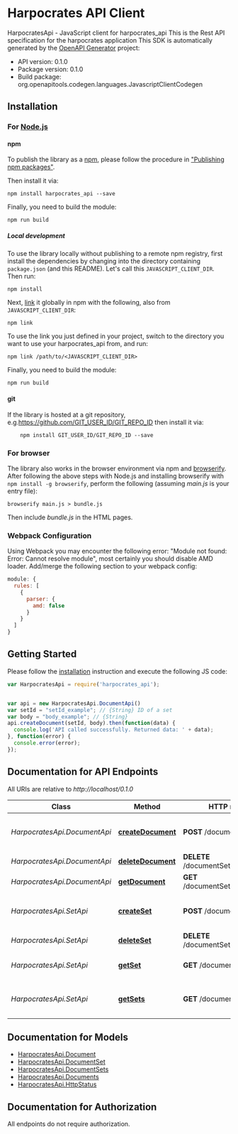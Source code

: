 # Harpocrates API Client

HarpocratesApi - JavaScript client for harpocrates_api
This is the Rest API specification for the harpocrates application
This SDK is automatically generated by the [OpenAPI Generator](https://openapi-generator.tech) project:

- API version: 0.1.0
- Package version: 0.1.0
- Build package: org.openapitools.codegen.languages.JavascriptClientCodegen

## Installation

### For [Node.js](https://nodejs.org/)

#### npm

To publish the library as a [npm](https://www.npmjs.com/), please follow the procedure in ["Publishing npm packages"](https://docs.npmjs.com/getting-started/publishing-npm-packages).

Then install it via:

```shell
npm install harpocrates_api --save
```

Finally, you need to build the module:

```shell
npm run build
```

##### Local development

To use the library locally without publishing to a remote npm registry, first install the dependencies by changing into the directory containing `package.json` (and this README). Let's call this `JAVASCRIPT_CLIENT_DIR`. Then run:

```shell
npm install
```

Next, [link](https://docs.npmjs.com/cli/link) it globally in npm with the following, also from `JAVASCRIPT_CLIENT_DIR`:

```shell
npm link
```

To use the link you just defined in your project, switch to the directory you want to use your harpocrates_api from, and run:

```shell
npm link /path/to/<JAVASCRIPT_CLIENT_DIR>
```

Finally, you need to build the module:

```shell
npm run build
```

#### git

If the library is hosted at a git repository, e.g.https://github.com/GIT_USER_ID/GIT_REPO_ID
then install it via:

```shell
    npm install GIT_USER_ID/GIT_REPO_ID --save
```

### For browser

The library also works in the browser environment via npm and [browserify](http://browserify.org/). After following
the above steps with Node.js and installing browserify with `npm install -g browserify`,
perform the following (assuming *main.js* is your entry file):

```shell
browserify main.js > bundle.js
```

Then include *bundle.js* in the HTML pages.

### Webpack Configuration

Using Webpack you may encounter the following error: "Module not found: Error:
Cannot resolve module", most certainly you should disable AMD loader. Add/merge
the following section to your webpack config:

```javascript
module: {
  rules: [
    {
      parser: {
        amd: false
      }
    }
  ]
}
```

## Getting Started

Please follow the [installation](#installation) instruction and execute the following JS code:

```javascript
var HarpocratesApi = require('harpocrates_api');


var api = new HarpocratesApi.DocumentApi()
var setId = "setId_example"; // {String} ID of a set
var body = "body_example"; // {String} 
api.createDocument(setId, body).then(function(data) {
  console.log('API called successfully. Returned data: ' + data);
}, function(error) {
  console.error(error);
});


```

## Documentation for API Endpoints

All URIs are relative to *http://localhost/0.1.0*

Class | Method | HTTP request | Description
------------ | ------------- | ------------- | -------------
*HarpocratesApi.DocumentApi* | [**createDocument**](docs/DocumentApi.md#createDocument) | **POST** /documentSet/{setId} | Add a new document to the document set
*HarpocratesApi.DocumentApi* | [**deleteDocument**](docs/DocumentApi.md#deleteDocument) | **DELETE** /documentSet/{setId}/{docId} | delete the set
*HarpocratesApi.DocumentApi* | [**getDocument**](docs/DocumentApi.md#getDocument) | **GET** /documentSet/{setId}/{docId} | get document from set
*HarpocratesApi.SetApi* | [**createSet**](docs/SetApi.md#createSet) | **POST** /documentSet | Add a new documentset set to the engine
*HarpocratesApi.SetApi* | [**deleteSet**](docs/SetApi.md#deleteSet) | **DELETE** /documentSet/{setId} | delete the set
*HarpocratesApi.SetApi* | [**getSet**](docs/SetApi.md#getSet) | **GET** /documentSet/{setId} | lists all documents in the set
*HarpocratesApi.SetApi* | [**getSets**](docs/SetApi.md#getSets) | **GET** /documentSet | List all documentsets known by the engine


## Documentation for Models

 - [HarpocratesApi.Document](docs/Document.md)
 - [HarpocratesApi.DocumentSet](docs/DocumentSet.md)
 - [HarpocratesApi.DocumentSets](docs/DocumentSets.md)
 - [HarpocratesApi.Documents](docs/Documents.md)
 - [HarpocratesApi.HttpStatus](docs/HttpStatus.md)


## Documentation for Authorization

All endpoints do not require authorization.
